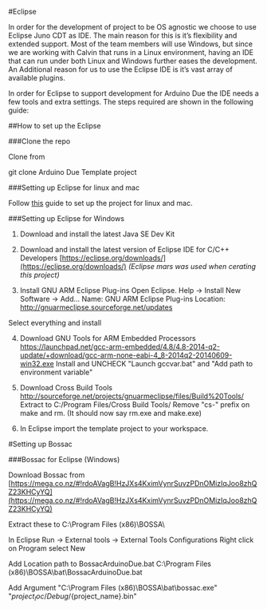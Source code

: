 #Eclipse

In order for the development of project to be OS agnostic we choose to use Eclipse Juno CDT as IDE. The main reason for this is it’s flexibility and extended support. Most of the team members will use Windows, but since we are working with Calvin that runs in a Linux environment, having an IDE that can run under both Linux and Windows further eases the development. An Additional reason for us to use the Eclipse IDE is it’s vast array of available plugins.

In order for Eclipse to support development for Arduino Due the IDE needs a few tools and extra settings. The steps required are shown in the following guide:

##How to set up the Eclipse

###Clone the repo

Clone from

git clone Arduino Due Template project

###Setting up Eclipse for linux and mac

Follow [this](http://gnuarmeclipse.livius.net/blog/install/) guide to set up the project for linux and mac.

###Setting up Eclipse for Windows

1. Download and install the latest Java SE Dev Kit

2. Download and install the latest version of Eclipse IDE for C/C++ Developers
[https://eclipse.org/downloads/](https://eclipse.org/downloads/) 
*(Eclipse mars was used when cerating this project)*

3. Install GNU ARM Eclipse Plug-ins
Open Eclipse.
Help -> Install New Software -> Add...
Name: GNU ARM Eclipse Plug-ins
Location: http://gnuarmeclipse.sourceforge.net/updates

Select everything and install

4. Download GNU Tools for ARM Embedded Processors
https://launchpad.net/gcc-arm-embedded/4.8/4.8-2014-q2-update/+download/gcc-arm-none-eabi-4_8-2014q2-20140609-win32.exe
Install and UNCHECK "Launch gccvar.bat" and "Add path to environment variable"

5. Download Cross Build Tools
http://sourceforge.net/projects/gnuarmeclipse/files/Build%20Tools/
Extract to C:/Program Files/Cross Build Tools/
Remove "cs-" prefix on make and rm. (It should now say rm.exe and make.exe)

6. In Eclipse import the template project to your workspace.

#Setting up Bossac


###Bossac for Eclipse (Windows)

Download Bossac from 
[https://mega.co.nz/#!rdoAVagB!HzJXs4KximVynrSuvzPDnOMizIqJoo8zhQZ23KHCyYQ](https://mega.co.nz/#!rdoAVagB!HzJXs4KximVynrSuvzPDnOMizIqJoo8zhQZ23KHCyYQ)

Extract these to C:\Program Files (x86)\BOSSA\

In Eclipse Run -> External tools -> External Tools Configurations
Right click on Program select New

Add Location path to BossacArduinoDue.bat
C:\Program Files (x86)\BOSSA\bat\BossacArduinoDue.bat

Add Argument
"C:\Program Files (x86)\BOSSA\bat\bossac.exe" "${project_loc}/Debug/${project_name}.bin"

